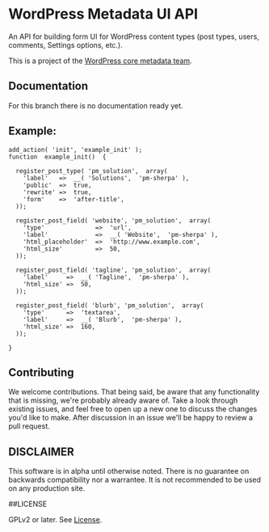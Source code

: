 WordPress Metadata UI API
=======================

An API for building form UI for WordPress content types (post types, users, comments, Settings options, etc.).

This is a project of the [WordPress core metadata team](http://make.wordpress.org/core/components/options-meta/).

## Documentation

For this branch there is no documentation ready yet.

## Example:

	add_action( 'init', 'example_init' );
    function  example_init()  {

      register_post_type( 'pm_solution',  array(
        'label'   =>  __( 'Solutions',  'pm-sherpa' ),
        'public'  =>  true,
        'rewrite' =>  true,
        'form'    =>  'after-title',
      ));

      register_post_field( 'website', 'pm_solution',  array(
        'type'              =>  'url',
        'label'             =>  __( 'Website',  'pm-sherpa' ),
        'html_placeholder'  =>  'http://www.example.com',
        'html_size'         =>  50,
      ));

      register_post_field( 'tagline', 'pm_solution',  array(
        'label'     =>  __( 'Tagline',  'pm-sherpa' ),
        'html_size' =>  50,
      ));

      register_post_field( 'blurb', 'pm_solution',  array(
        'type'      =>  'textarea',
        'label'     =>  __( 'Blurb',  'pm-sherpa' ),
        'html_size' =>  160,
      ));

    }

## Contributing

We welcome contributions. That being said, be aware that any functionality that is missing, we're probably already aware of. Take a look through existing issues, and feel free to open up a new one to discuss the changes you'd like to make. After discussion in an issue we'll be happy to review a pull request.

## DISCLAIMER

This software is in alpha until otherwise noted. There is no guarantee on backwards compatibility nor a warrantee. It is not recommended to be used on any production site.

##LICENSE

GPLv2 or later. See [License](LICENSE.txt).
